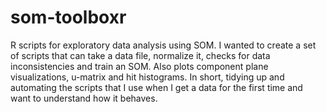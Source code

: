 som-toolboxr
============

R scripts for exploratory data analysis using SOM. I wanted to create a set of scripts that can take a data file, normalize it, checks for data inconsistencies and train an SOM. Also plots component plane visualizations, u-matrix and hit histograms. In short, tidying up and automating the scripts that I use when I get a data for the first time and want to understand how it behaves. 
